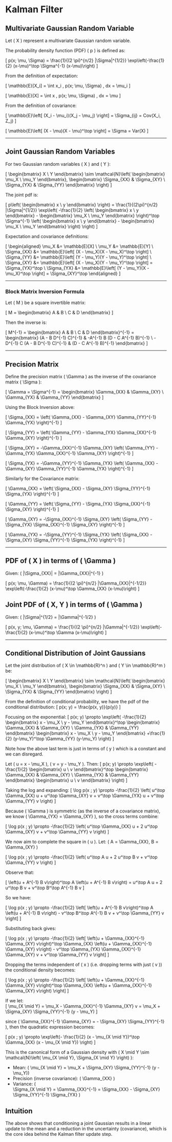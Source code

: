 # Kalman Filter

## Multivariate Gaussian Random Variable 

Let \( X \) represent a multivariate Gaussian random variable.  

The probability density function (PDF) \( p \) is defined as:  

\[
p(x; \mu, \Sigma) = \frac{1}{(2 \pi)^{n/2} |\Sigma|^{1/2}} \exp\left(-\frac{1}{2} (x-\mu)^\top \Sigma^{-1} (x-\mu)\right)
\]

From the definition of expectation:  

\[
\mathbb{E}[X_i] = \int x_i \, p(x; \mu, \Sigma) \, dx = \mu_i
\]

\[
\mathbb{E}[X] = \int x \, p(x; \mu, \Sigma) \, dx = \mu
\]

From the definition of covariance:  

\[
\mathbb{E}\left[ (X_i - \mu_i)(X_j - \mu_j) \right] = \Sigma_{ij} = Cov(X_i, Z_j)
\]

\[
\mathbb{E}\left[ (X - \mu)(X - \mu)^\top \right] = \Sigma = Var(X)
\]

---

## Joint Gaussian Random Variables  

For two Gaussian random variables \( X \) and \( Y \):

\[
\begin{bmatrix}
X \\
Y
\end{bmatrix}
\sim \mathcal{N}\left(
\begin{bmatrix}
\mu_X \\
\mu_Y
\end{bmatrix},
\begin{bmatrix}
\Sigma_{XX} & \Sigma_{XY} \\
\Sigma_{YX} & \Sigma_{YY}
\end{bmatrix}
\right)
\]

The joint pdf is:

\[
p\left(
\begin{bmatrix}
x \\
y
\end{bmatrix}
\right)
= \frac{1}{(2\pi)^{n/2} |\Sigma|^{1/2}} 
\exp\left( 
-\frac{1}{2}
\left(
\begin{bmatrix}
x \\
y
\end{bmatrix} - 
\begin{bmatrix}
\mu_X \\
\mu_Y
\end{bmatrix}
\right)^\top
\Sigma^{-1}
\left(
\begin{bmatrix}
x \\
y
\end{bmatrix} -
\begin{bmatrix}
\mu_X \\
\mu_Y
\end{bmatrix}
\right)
\right)
\]

Expectation and covariance definitions:

\[
\begin{aligned}
\mu_X &= \mathbb{E}[X] \\
\mu_Y &= \mathbb{E}[Y] \\
\Sigma_{XX} &= \mathbb{E}\left[ (X - \mu_X)(X - \mu_X)^\top \right] \\
\Sigma_{YY} &= \mathbb{E}\left[ (Y - \mu_Y)(Y - \mu_Y)^\top \right] \\
\Sigma_{XY} &= \mathbb{E}\left[ (X - \mu_X)(Y - \mu_Y)^\top \right] = \Sigma_{YX}^\top \\
\Sigma_{YX} &= \mathbb{E}\left[ (Y - \mu_Y)(X - \mu_X)^\top \right] = \Sigma_{XY}^\top
\end{aligned}
\]

---

### Block Matrix Inversion Formula

Let \( M \) be a square invertible matrix: 

\[
M =
\begin{bmatrix}
A & B \\
C & D
\end{bmatrix}
\]

Then the inverse is:

\[
M^{-1} =
\begin{bmatrix}
A & B \\
C & D
\end{bmatrix}^{-1} =
\begin{bmatrix}
(A - B D^{-1} C)^{-1} & -A^{-1} B (D - C A^{-1} B)^{-1} \\
 -D^{-1} C (A - B D^{-1} C)^{-1} & (D - C A^{-1} B)^{-1}
\end{bmatrix}
\]

---

## Precision Matrix  

Define the precision matrix \( \Gamma \) as the inverse of the covariance matrix \( \Sigma \):  

\[
\Gamma = \Sigma^{-1} = 
\begin{bmatrix}
\Gamma_{XX} & \Gamma_{XY} \\
\Gamma_{YX} & \Gamma_{YY}
\end{bmatrix}
\]

Using the Block Inversion above:

\[
\Sigma_{XX} = \left( \Gamma_{XX} - \Gamma_{XY} \Gamma_{YY}^{-1} \Gamma_{YX} \right)^{-1}
\]

\[
\Sigma_{YY} = \left( \Gamma_{YY} - \Gamma_{YX} \Gamma_{XX}^{-1} \Gamma_{XY} \right)^{-1}
\]

\[
\Sigma_{XY} = -\Gamma_{XX}^{-1} \Gamma_{XY} \left( \Gamma_{YY} - \Gamma_{YX} \Gamma_{XX}^{-1} \Gamma_{XY} \right)^{-1}
\]

\[
\Sigma_{YX} = -\Gamma_{YY}^{-1} \Gamma_{YX} \left( \Gamma_{XX} - \Gamma_{XY} \Gamma_{YY}^{-1} \Gamma_{YX} \right)^{-1}
\]

Similarly for the Covariance matrix: 

\[
\Gamma_{XX} = \left( \Sigma_{XX} - \Sigma_{XY} \Sigma_{YY}^{-1} \Sigma_{YX} \right)^{-1}
\]

\[
\Gamma_{YY} = \left( \Sigma_{YY} - \Sigma_{YX} \Sigma_{XX}^{-1} \Sigma_{XY} \right)^{-1}
\]

\[
\Gamma_{XY} = -\Sigma_{XX}^{-1} \Sigma_{XY} \left( \Sigma_{YY} - \Sigma_{YX} \Sigma_{XX}^{-1} \Sigma_{XY} \right)^{-1}
\]

\[
\Gamma_{YX} = -\Sigma_{YY}^{-1} \Sigma_{YX} \left( \Sigma_{XX} - \Sigma_{XY} \Sigma_{YY}^{-1} \Sigma_{YX} \right)^{-1}
\]

---

## PDF of \( X \) in terms of \( \Gamma \)

Given: \( |\Sigma_{XX}| = |\Gamma_{XX}|^{-1} \)

\[
p(x; \mu, \Gamma) = \frac{1}{(2 \pi)^{n/2} |\Gamma_{XX}|^{-1/2}} \exp\left(-\frac{1}{2} (x-\mu)^\top \Gamma_{XX} (x-\mu)\right)
\]

## Joint PDF of \( X, Y \) in terms of \( \Gamma \)

Given: \( |\Sigma|^{1/2} = |\Gamma|^{-1/2} \)

\[
p(x, y; \mu, \Gamma) = \frac{1}{(2 \pi)^{n/2} |\Gamma|^{-1/2}} \exp\left(-\frac{1}{2} (x-\mu)^\top \Gamma (x-\mu)\right)
\]

---

## Conditional Distribution of Joint Gaussians

Let the joint distribution of \( X \in \mathbb{R}^n \) and \( Y \in \mathbb{R}^m \) be:

\[
\begin{bmatrix}
X \\
Y
\end{bmatrix}
\sim \mathcal{N}\left(
\begin{bmatrix}
\mu_X \\
\mu_Y
\end{bmatrix},
\begin{bmatrix}
\Sigma_{XX} & \Sigma_{XY} \\
\Sigma_{YX} & \Sigma_{YY}
\end{bmatrix}
\right)
\]

From the definition of conditional probability, we have the pdf of the conditional distribution: 
\[
p(x; y) =  \frac{p(x, y)}{p(y)} 
\]

Focusing on the exponential: 
\[
p(x; y) \propto 
\exp\left(
-\frac{1}{2}
\begin{bmatrix}
x - \mu_X \\
y - \mu_Y
\end{bmatrix}^\top
\begin{bmatrix}
\Gamma_{XX} & \Gamma_{XY} \\
\Gamma_{YX} & \Gamma_{YY}
\end{bmatrix}
\begin{bmatrix}
x - \mu_X \\
y - \mu_Y
\end{bmatrix}
+\frac{1}{2} (y-\mu_Y)^\top \Gamma_{YY} (y-\mu_Y)
\right)
\]

Note how the above last term is just in terms of \( y \) which is a constant and we can disregard. 

Let \( u = x - \mu_X \), \( v = y - \mu_Y \). Then:
\[
p(x; y) \propto 
\exp\left(
-\frac{1}{2}
\begin{bmatrix}
u \\
v
\end{bmatrix}^\top
\begin{bmatrix}
\Gamma_{XX} & \Gamma_{XY} \\
\Gamma_{YX} & \Gamma_{YY}
\end{bmatrix}
\begin{bmatrix}
u \\
v
\end{bmatrix}
\right)
\]

Taking the log and expanding: 
\[
\log p(x ; y) \propto -\frac{1}{2} \left(
u^\top \Gamma_{XX} u + u^\top \Gamma_{XY} v + v^\top \Gamma_{YX} u + v^\top \Gamma_{YY} v
\right)
\]

Because \( \Gamma \) is symmetric (as the inverse of a covariance matrix), we know \( \Gamma_{YX} = \Gamma_{XY} \), so the cross terms combine:

\[
\log p(x ; y) \propto -\frac{1}{2}
\left(
u^\top \Gamma_{XX} u + 2 u^\top \Gamma_{XY} v + v^\top \Gamma_{YY} v
\right)
\]

We now aim to complete the square in \( u \). Let: \( A = \Gamma_{XX}, B = \Gamma_{XY} \)

\[
\log p(x ; y) \propto -\frac{1}{2} \left( u^\top A u + 2 u^\top B v + v^\top \Gamma_{YY} v \right)
\]

Observe that:

\[
\left(u + A^{-1} B v\right)^\top A \left(u + A^{-1} B v\right)  = u^\top A u + 2 u^\top B v + v^\top B^\top A^{-1} B v
\]

So we have:

\[
\log p(x ; y) \propto -\frac{1}{2} \left[
\left(u + A^{-1} B v\right)^\top A \left(u + A^{-1} B v\right) - v^\top B^\top A^{-1} B v + v^\top \Gamma_{YY} v
\right]
\]

Substituting back gives:

\[
\log p(x ; y) \propto -\frac{1}{2} \left[
\left(u + \Gamma_{XX}^{-1} \Gamma_{XY} v\right)^\top \Gamma_{XX} \left(u + \Gamma_{XX}^{-1} \Gamma_{XY} v\right) - v^\top \Gamma_{YX} \Gamma_{XX}^{-1} \Gamma_{XY} v + v^\top \Gamma_{YY} v
\right]
\]

Dropping the terms independent of \( x \) (i.e. dropping terms with just \( v \)) the conditional density becomes:

\[
\log p(x ; y) \propto -\frac{1}{2} \left[
\left(u + \Gamma_{XX}^{-1} \Gamma_{XY} v\right)^\top \Gamma_{XX} \left(u + \Gamma_{XX}^{-1} \Gamma_{XY} v\right) 
\right]
\]

If we let:  
\[
\mu_{X \mid Y} = \mu_X - \Gamma_{XX}^{-1} \Gamma_{XY} v 
= \mu_X + \Sigma_{XY} \Sigma_{YY}^{-1} (y - \mu_Y)
\]

since \( \Gamma_{XX}^{-1} \Gamma_{XY} = - \Sigma_{XY} \Sigma_{YY}^{-1} \), then the quadratic expression becomes:

\[
p(x ; y) \propto
\exp\left(- \frac{1}{2}
(x - \mu_{X \mid Y})^\top \Gamma_{XX} (x - \mu_{X \mid Y})
\right)
\]

This is the canonical form of a Gaussian density with \( X \mid Y \sim \mathcal{N}\left( \mu_{X \mid Y}, \Sigma_{X \mid Y} \right) \):

- Mean: \( \mu_{X \mid Y} = \mu_X + \Sigma_{XY} \Sigma_{YY}^{-1} (y - \mu_Y)\)
- Precision (inverse covariance): \( \Gamma_{XX} \)
- Variance: \(  
\Sigma_{X \mid Y} = \Gamma_{XX}^{-1}
= \Sigma_{XX} - \Sigma_{XY} \Sigma_{YY}^{-1} \Sigma_{YX}
\)

## Intuition

The above shows that conditioning a joint Gaussian results in a linear update to the mean and a reduction in the uncertainty (covariance), which is the core idea behind the Kalman filter update step. 

